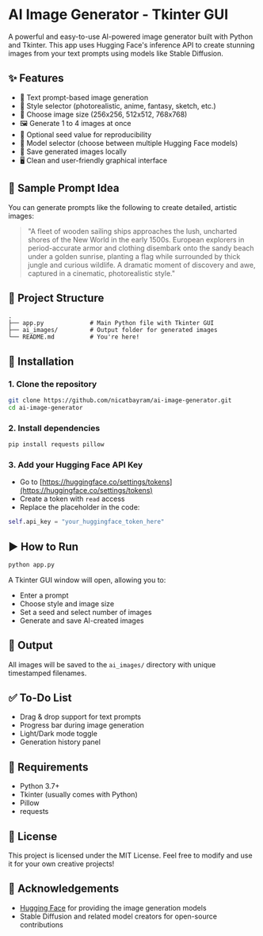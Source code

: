 #  AI Image Generator - Tkinter GUI

A powerful and easy-to-use AI-powered image generator built with Python and Tkinter. This app uses Hugging Face's inference API to create stunning images from your text prompts using models like Stable Diffusion.

## ✨ Features

- 📝 Text prompt-based image generation
- 🎨 Style selector (photorealistic, anime, fantasy, sketch, etc.)
- 📐 Choose image size (256x256, 512x512, 768x768)
- 🖼️ Generate 1 to 4 images at once
- 🎲 Optional seed value for reproducibility
- 🧠 Model selector (choose between multiple Hugging Face models)
- 💾 Save generated images locally
- 🖥️ Clean and user-friendly graphical interface

## 📸 Sample Prompt Idea

You can generate prompts like the following to create detailed, artistic images:

> "A fleet of wooden sailing ships approaches the lush, uncharted shores of the New World in the early 1500s. European explorers in period-accurate armor and clothing disembark onto the sandy beach under a golden sunrise, planting a flag while surrounded by thick jungle and curious wildlife. A dramatic moment of discovery and awe, captured in a cinematic, photorealistic style."

## 📂 Project Structure

```
. 
├── app.py             # Main Python file with Tkinter GUI
├── ai_images/         # Output folder for generated images
└── README.md          # You're here!
```

## 🔧 Installation

### 1. Clone the repository

```bash
git clone https://github.com/nicatbayram/ai-image-generator.git
cd ai-image-generator
```

### 2. Install dependencies

```bash
pip install requests pillow
```

### 3. Add your Hugging Face API Key

- Go to [https://huggingface.co/settings/tokens](https://huggingface.co/settings/tokens)
- Create a token with `read` access
- Replace the placeholder in the code:

```python
self.api_key = "your_huggingface_token_here"
```

## ▶️ How to Run

```bash
python app.py
```

A Tkinter GUI window will open, allowing you to:

- Enter a prompt
- Choose style and image size
- Set a seed and select number of images
- Generate and save AI-created images

## 📁 Output

All images will be saved to the `ai_images/` directory with unique timestamped filenames.

## ✅ To-Do List

- Drag & drop support for text prompts
- Progress bar during image generation
- Light/Dark mode toggle
- Generation history panel

## 🧪 Requirements

- Python 3.7+
- Tkinter (usually comes with Python)
- Pillow
- requests

## 📜 License

This project is licensed under the MIT License. Feel free to modify and use it for your own creative projects!

## 🙌 Acknowledgements

- [Hugging Face](https://huggingface.co) for providing the image generation models
- Stable Diffusion and related model creators for open-source contributions

